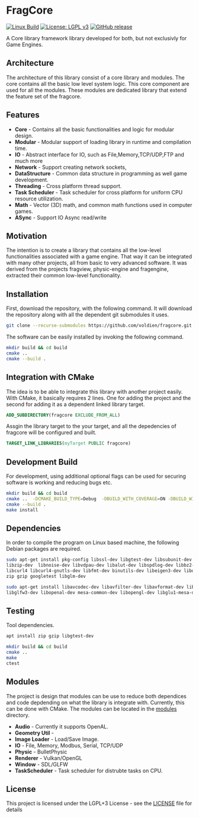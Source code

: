 # FragCore

[![Linux Build](https://github.com/voldien/fragcore/actions/workflows/linux-build.yml/badge.svg)](https://github.com/voldien/fragcore/actions/workflows/linux-build.yml)
[![License: LGPL v3](https://img.shields.io/badge/License-LGPLv3-blue.svg)](https://www.gnu.org/licenses/lgpl-3.0)
[![GitHub release](https://img.shields.io/github/release/voldien/fragcore.svg)](https://github.com/voldien/fragcore/releases)

A Core library framework library developed for both, but not exclusivly for Game Engines.

## Architecture

The architecture of this library consist of a core library and modules. The core contains all the basic low level system logic. This core component are used for all the modules. These modules are dedicated library that extend the feature set of the fragcore.

## Features

* **Core** - Contains all the basic functionalities and logic for modular design.
* **Modular** - Modular support of loading library in runtime and compilation time.
* **IO** - Abstract interface for IO, such as File,Memory,TCP/UDP,FTP and much more
* **Network** - Support creating network sockets,
* **DataStructure** - Common data structure in programming as well game development.
* **Threading** - Cross platform thread support.
* **Task Scheduler** - Task scheduler for cross platform for uniform CPU resource utilization.
* **Math** - Vector (3D) math, and common math functions used in computer games.
* **ASync** - Support IO Async read/write

## Motivation

The intention is to create a library that contains all the low-level functionalities associated with a game engine. That way it can be integrated with many other projects, all from basic to very advanced software.
It was derived from the projects fragview, physic-engine and fragengine, extracted their common low-level functionality.

## Installation

First, download the repository, with the following command. It will download the repository along with all the dependent git submodules it uses.

```bash
git clone --recurse-submodules https://github.com/voldien/fragcore.git
```

The software can be easily installed by invoking the following command.

```bash
mkdir build && cd build
cmake ..
cmake --build .
```

## Integration with CMake

The idea is to be able to integrate this library with another project easily. With CMake, it basically requires 2 lines. One for adding the project and the second for adding it as a dependent linked library target.

```cmake
ADD_SUBDIRECTORY(fragcore EXCLUDE_FROM_ALL)
```

Assgin the library target to the your target, and all the depedencies of fragcore will be configured and built.

```cmake
TARGET_LINK_LIBRARIES(myTarget PUBLIC fragcore)
```

## Development Build

For development, using additional optional flags can be used for securing software is working and reducing bugs etc.

```bash
mkdir build && cd build
cmake ..  -DCMAKE_BUILD_TYPE=Debug  -DBUILD_WITH_COVERAGE=ON -DBUILD_WITH_TEST=ON -DBUILD_WITH_UBSAN=ON -DBUILD_WITH_ASAN=ON 
cmake --build .
make install
```

## Dependencies

In order to compile the program on Linux based machine, the following Debian packages are required.

```bash
sudo apt-get install pkg-config libssl-dev libgtest-dev libsubunit-dev libogg-dev libopus-dev libvorbis-dev \
libzip-dev  libnoise-dev libvdpau-dev libalut-dev libspdlog-dev libbz2-dev \
libcurl4 libcurl4-gnutls-dev libfmt-dev binutils-dev libeigen3-dev libomp-dev \
zip gzip googletest libglm-dev 
```

```bash
sudo apt-get install libavcodec-dev libavfilter-dev libavformat-dev libfreetype6-dev libsqlite3-dev \
libglfw3-dev libopenal-dev mesa-common-dev libopengl-dev libglu1-mesa-dev libvulkan-dev libgl1-mesa-dev libsdl2-dev libsdl2-dev libfreeimage-dev
```

## Testing

Tool dependencies.

```bash
apt install zip gzip libgtest-dev 
```

```bash
mkdir build && cd build
cmake ..
make 
ctest
```

## Modules

The project is design that modules can be use to reduce both dependices and code depdending on what the library is integrate with. Currently, this can be done with CMake. The modules can be located in the [modules](modules) directory.

* **Audio** - Currently it supports OpenAL.
* **Geometry Util** -
* **Image Loader** - Load/Save Image.
* **IO** - File, Memory, Modbus, Serial, TCP/UDP
* **Physic** - BulletPhysic
* **Renderer** - Vulkan/OpenGL
* **Window** - SDL/GLFW
* **TaskScheduler** - Task scheduler for distrubte tasks on CPU.

## License

This project is licensed under the LGPL+3 License - see the [LICENSE](LICENSE) file for details
